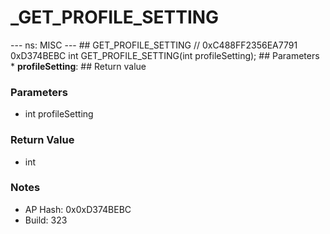 # _GET_PROFILE_SETTING

--- ns: MISC --- ## GET_PROFILE_SETTING  // 0xC488FF2356EA7791 0xD374BEBC int GET_PROFILE_SETTING(int profileSetting);  ## Parameters * **profileSetting**:  ## Return value

### Parameters
* int profileSetting

### Return Value
* int

### Notes
* AP Hash: 0x0xD374BEBC
* Build: 323

